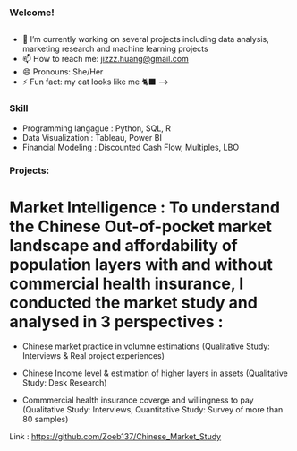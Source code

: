 ### Welcome! 

## 
- 🌱 I’m currently working on several projects including data analysis, marketing research and machine learning projects
- 📫 How to reach me: jizzz.huang@gmail.com
- 😄 Pronouns: She/Her
- ⚡ Fun fact: my cat looks like me 🐈‍⬛
-->

### Skill

- Programming langague : Python, SQL, R
- Data Visualization : Tableau, Power BI 
- Financial Modeling : Discounted Cash Flow, Multiples, LBO


### Projects: 

# Market Intelligence : To understand the Chinese Out-of-pocket market landscape and affordability of population layers with and without commercial health insurance, I conducted the market study and analysed in 3 perspectives :

- Chinese market practice in volumne estimations (Qualitative Study: Interviews & Real project experiences)

- Chinese Income level & estimation of higher layers in assets (Qualitative Study: Desk Research)

- Commmercial health insurance coverge and willingness to pay (Qualitative Study: Interviews, Quantitative Study: Survey of more than 80 samples)

Link : https://github.com/Zoeb137/Chinese_Market_Study
